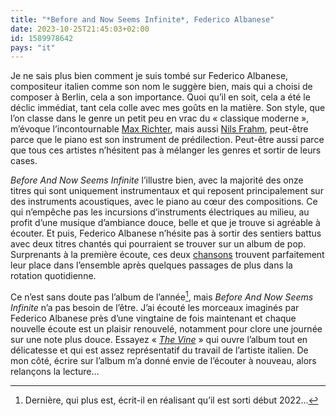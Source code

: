 ```yaml
---
title: "*Before and Now Seems Infinite*, Federico Albanese"
date: 2023-10-25T21:45:03+02:00
id: 1589978642 
pays: "it"
---
```


Je ne sais plus bien comment je suis tombé sur Federico Albanese, compositeur italien comme son nom le suggère bien, mais qui a choisi de composer à Berlin, cela a son importance. Quoi qu’il en soit, cela a été le déclic immédiat, tant cela colle avec mes goûts en la matière. Son style, que l’on classe dans le genre un petit peu en vrac du « classique moderne », m’évoque l’incontournable [Max Richter](https://nicolasfurno.fr/recherche/?s=max+richter), mais aussi [Nils Frahm](https://nicolasfurno.fr/recherche/?s=nils+frahm), peut-être parce que le piano est son instrument de prédilection. Peut-être aussi parce que tous ces artistes n’hésitent pas à mélanger les genres et sortir de leurs cases.

*Before And Now Seems Infinite* l’illustre bien, avec la majorité des onze titres qui sont uniquement instrumentaux et qui reposent principalement sur des instruments acoustiques, avec le piano au cœur des compositions. Ce qui n’empêche pas les incursions d’instruments électriques au milieu, au profit d’une musique d’ambiance douce, belle et que je trouve si agréable à écouter. Et puis, Federico Albanese n’hésite pas à sortir des sentiers battus avec deux titres chantés qui pourraient se trouver sur un album de pop. Surprenants à la première écoute, ces deux [chansons](https://www.youtube.com/watch?v=Esev94xMKs4) trouvent parfaitement leur place dans l’ensemble après quelques passages de plus dans la rotation quotidienne. 

Ce n’est sans doute pas l’album de l’année[^1], mais *‌Before And Now Seems Infinite* n’a pas besoin de l’être. J’ai écouté les morceaux imaginés par Federico Albanese près d’une vingtaine de fois maintenant et chaque nouvelle écoute est un plaisir renouvelé, notamment pour clore une journée sur une note plus douce. Essayez « [*The Vine*](https://www.youtube.com/watch?v=xPLe8bccWEo) » qui ouvre l’album tout en délicatesse et qui est assez représentatif du travail de l’artiste italien. De mon côté, écrire sur l’album m’a donné envie de l’écouter à nouveau, alors relançons la lecture… 

[^1]: Dernière, qui plus est, écrit-il en réalisant qu’il est sorti début 2022…